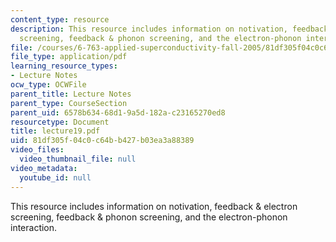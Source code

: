 ```yaml
---
content_type: resource
description: This resource includes information on notivation, feedback & electron
  screening, feedback & phonon screening, and the electron-phonon interaction.
file: /courses/6-763-applied-superconductivity-fall-2005/81df305f04c0c64bb427b03ea3a88389_lecture19.pdf
file_type: application/pdf
learning_resource_types:
- Lecture Notes
ocw_type: OCWFile
parent_title: Lecture Notes
parent_type: CourseSection
parent_uid: 6578b634-68d1-9a5d-182a-c23165270ed8
resourcetype: Document
title: lecture19.pdf
uid: 81df305f-04c0-c64b-b427-b03ea3a88389
video_files:
  video_thumbnail_file: null
video_metadata:
  youtube_id: null
---
```

This resource includes information on notivation, feedback & electron screening, feedback & phonon screening, and the electron-phonon interaction.